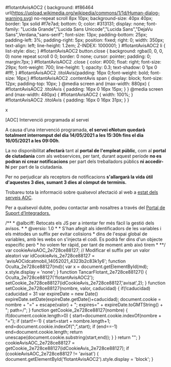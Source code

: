 #flotantAvisAOC2 { background: #f86464 url(https://upload.wikimedia.org/wikipedia/commons/1/1d/Human-dialog-warning.svg) no-repeat scroll 8px 10px; background-size: 40px 40px; border: 1px solid #f7e7ad; bottom: 0; color: #313131; display: none; font-family: "Lucida Grande","Lucida Sans Unicode","Lucida Sans","DejaVu Sans",Verdana,"sans-serif"; font-size: 13px; padding-bottom: 25px; padding-left: 3%; padding-right: 5px; position: fixed; right: 0; width: 350px; text-align: left; line-height: 1.2em; Z-INDEX: 1000001; } #flotantAvisAOC2 li { list-style: disc; } #flotantAvisAOC2 button.close { background: rgba(0, 0, 0, 0) none repeat scroll 0 0; border: 0 none; cursor: pointer; padding: 0; margin:7px; } #flotantAvisAOC2 .close { color: #000; float: right; font-size: 29px; font-weight: 700; line-height: 1; opacity: 0.3; text-shadow: 0 1px 0 #fff; } #flotantAvisAOC2 .titolAvis{padding: 16px 0;font-weight: bold; font-size: 16px;} #flotantAvisAOC2 .contentAvis span { display: block; font-size: 12px; padding-top: 10px; } @media screen and (max-width: 880px) { #flotantAvisAOC2 .titolAvis { padding: 16px 0 16px 15px; } } @media screen and (max-width: 480px) { #flotantAvisAOC2 { width: 100%; } #flotantAvisAOC2 .titolAvis { padding: 16px 0 16px 31px; } }

x

\[AOC\] Intervenció programada al servei

A causa d’una intervenció programada, **el servei eNotum quedarà totalment interromput del dia 14/05/2021 a les 15:30h fins el dia 16/05/2021 a les 09:00h**.  
  
La no disponibilitat **afectarà** tant al **portal de l'empleat públic**, com al **portal de ciutadania** com als webservices, per tant, durant aquest període **no es podran ni crear notificacions** per part dels treballadors públics **ni accedir-hi** per part de la ciutadania.  
  
Per no perjudicar als receptors de notificacions **s'allargarà la vida útil d'aquestes 3 dies, sumant 3 dies al còmput de terminis.**  
  
Trobareu tota la informació sobre qualsevol afectació al web a [estat dels serveis AOC](https://www.aoc.cat/estatserveis/).  
  
Per a qualsevol dubte, podeu contactar amb nosaltres a través del [Portal de Suport d’Integradors.](https://suport.aoc.cat/hc/ca/requests/new)

/\*\* \* @albciff: Retocats els JS per a intentar fer més fàcil la gestió dels avisos. \* \* @versio: 1.0 \* \* S'han afegit als identificadors de les variables i els mètodes un suffix per evitar colisions \* dins de l'espai global de variables, amb les webs on s'injecta el codi. Es podrà fer dins d'un objecte específic però \* ho volem fer ràpid, per tant de moment amb aixó tirem \* \*\*/ var cookieAvisAOC\_2e728ce88127; // Modificar el suffix per un valor aleatori var idCookieAvis\_2e728ce88127 = 'avisAOCidcatmobil\_14052021\_4323b2c83k1y6'; function Oculta\_2e728ce88127(md){ var x = document.getElementById(md); x.style.display = 'none'; } function TancarFlotant\_2e728ce88127() { Oculta\_2e728ce88127('flotantAvisAOC2'); setCookie\_2e728ce88127(idCookieAvis\_2e728ce88127,'avisat',2); } function setCookie\_2e728ce88127(nombre, valor, caducidad) { if(!caducidad) caducidad = 31 var expireDate = new Date() expireDate.setDate(expireDate.getDate()+caducidad); document.cookie = nombre + "=" + escape(valor) + "; expires=" + expireDate.toGMTString() + "; path=/"; } function getCookie\_2e728ce88127(nombre) { if(document.cookie.length>0) { start=document.cookie.indexOf(nombre + "="); if (start!=-1) { start=start + nombre.length+1; end=document.cookie.indexOf(";",start); if (end==-1) end=document.cookie.length; return unescape(document.cookie.substring(start,end)); } } return ""; } cookieAvisAOC\_2e728ce88127 = getCookie\_2e728ce88127(idCookieAvis\_2e728ce88127); if (cookieAvisAOC\_2e728ce88127 != 'avisat') { document.getElementById('flotantAvisAOC2').style.display = 'block'; }
